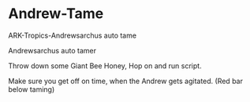 # Andrew-Tame
ARK-Tropics-Andrewsarchus auto tame


Andrewsarchus auto tamer

Throw down some Giant Bee Honey, Hop on and run script.

Make sure you get off on time, when the Andrew gets agitated.
(Red bar below taming)
